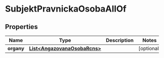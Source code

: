 

# SubjektPravnickaOsobaAllOf


## Properties

| Name | Type | Description | Notes |
|------------ | ------------- | ------------- | -------------|
|**organy** | [**List&lt;AngazovanaOsobaRcns&gt;**](AngazovanaOsobaRcns.md) |  |  [optional] |



